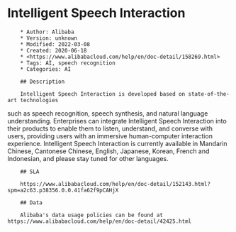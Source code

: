 # Intelligent Speech Interaction

        * Author: Alibaba
        * Version: unknown
        * Modified: 2022-03-08
        * Created: 2020-06-18
        * <https://www.alibabacloud.com/help/en/doc-detail/158269.html>
        * Tags: AI, speech recognition
        * Categories: AI

        ## Description

        Intelligent Speech Interaction is developed based on state-of-the-art technologies
such as speech recognition, speech synthesis, and natural language understanding.
Enterprises can integrate Intelligent Speech Interaction into their products to
enable them to listen, understand, and converse with users, providing users with
an immersive human-computer interaction experience. Intelligent Speech Interaction
is currently available in Mandarin Chinese, Cantonese Chinese, English, Japanese,
Korean, French and Indonesian, and please stay tuned for other languages.


        ## SLA

        https://www.alibabacloud.com/help/en/doc-detail/152143.html?spm=a2c63.p38356.0.0.41fa62f9pCAHjX

        ## Data

        Alibaba's data usage policies can be found at https://www.alibabacloud.com/help/en/doc-detail/42425.html
